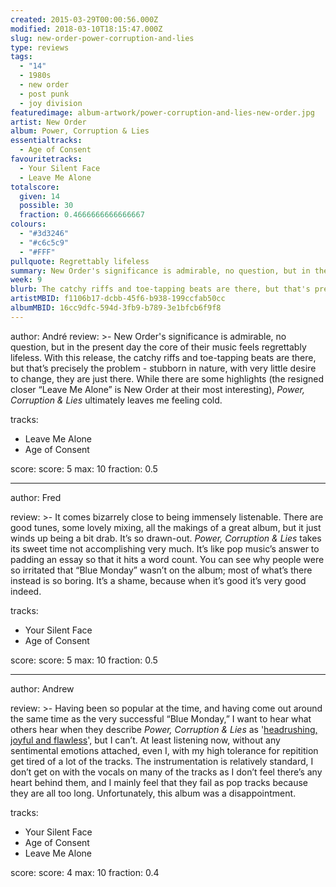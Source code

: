 ```yaml
---
created: 2015-03-29T00:00:56.000Z
modified: 2018-03-10T18:15:47.000Z
slug: new-order-power-corruption-and-lies
type: reviews
tags:
  - "14"
  - 1980s
  - new order
  - post punk
  - joy division
featuredimage: album-artwork/power-corruption-and-lies-new-order.jpg
artist: New Order
album: Power, Corruption & Lies
essentialtracks:
  - Age of Consent
favouritetracks:
  - Your Silent Face
  - Leave Me Alone
totalscore:
  given: 14
  possible: 30
  fraction: 0.4666666666666667
colours:
  - "#3d3246"
  - "#c6c5c9"
  - "#FFF"
pullquote: Regrettably lifeless
summary: New Order's significance is admirable, no question, but in the present day the core of their music feels regrettably lifeless. With this release, the catchy riffs and toe-tapping beats are there, but that's precisely the problem - stubborn in nature, with very little desire to change, they are just there.
week: 9
blurb: The catchy riffs and toe-tapping beats are there, but that's precisely the problem - stubborn in nature, with very little desire to change, they are just there.
artistMBID: f1106b17-dcbb-45f6-b938-199ccfab50cc
albumMBID: 16cc9dfc-594d-3fb9-b789-3e1bfcb6f9f8
---
```

author: André
review: >-
  New Order's significance is admirable, no question, but in the present day the core of their music feels regrettably lifeless. With this release, the catchy riffs and toe-tapping beats are there, but that’s precisely the problem - stubborn in nature, with very little desire to change, they are just there. While there are some highlights (the resigned closer “Leave Me Alone” is New Order at their most interesting), *Power, Corruption & Lies* ultimately leaves me feeling cold.

tracks:
  - Leave Me Alone
  - ­Age of Consent

score:
  score: 5
  max: 10
  fraction: 0.5

---
author: Fred

review: >-
  It comes bizarrely close to being immensely listenable. There are good tunes, some lovely mixing, all the makings of a great album, but it just winds up being a bit drab. It’s so drawn-out. *Power, Corruption & Lies* takes its sweet time not accomplishing very much. It’s like pop music’s answer to padding an essay so that it hits a word count. You can see why people were so irritated that “Blue Monday” wasn’t on the album; most of what’s there instead is so boring. It’s a shame, because when it’s good it’s very good indeed.

tracks:
  - Your Silent Face
  - ­Age of Consent

score:
  score: 5
  max: 10
  fraction: 0.5

---
author: Andrew

review: >-
  Having been so popular at the time, and having come out around the same time as the very successful “Blue Monday,” I want to hear what others hear when they describe *Power, Corruption & Lies* as '[headrushing, joyful and flawless](https://www.theguardian.com/music/musicblog/2014/aug/06/new-order-10-of-the-best)', but I can’t. At least listening now, without any sentimental emotions attached, even I, with my high tolerance for repitition get tired of a lot of the tracks. The instrumentation is relatively standard, I don’t get on with the vocals on many of the tracks as I don’t feel there’s any heart behind them, and I mainly feel that they fail as pop tracks because they are all too long. Unfortunately, this album was a disappointment.

tracks:
  - Your Silent Face
  - ­Age of Consent
  - ­Leave Me Alone

score:
  score: 4
  max: 10
  fraction: 0.4
